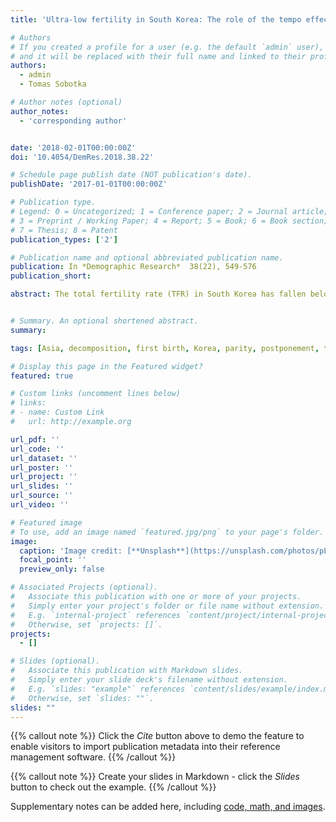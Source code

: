 ```yaml
---
title: 'Ultra-low fertility in South Korea: The role of the tempo effect'

# Authors
# If you created a profile for a user (e.g. the default `admin` user), write the username (folder name) here
# and it will be replaced with their full name and linked to their profile.
authors:
  - admin
  - Tomas Sobotka

# Author notes (optional)
author_notes:
  - 'corresponding author'


date: '2018-02-01T00:00:00Z'
doi: '10.4054/DemRes.2018.38.22'

# Schedule page publish date (NOT publication's date).
publishDate: '2017-01-01T00:00:00Z'

# Publication type.
# Legend: 0 = Uncategorized; 1 = Conference paper; 2 = Journal article;
# 3 = Preprint / Working Paper; 4 = Report; 5 = Book; 6 = Book section;
# 7 = Thesis; 8 = Patent
publication_types: ['2']

# Publication name and optional abbreviated publication name.
publication: In *Demographic Research*  38(22), 549-576
publication_short: 

abstract: The total fertility rate (TFR) in South Korea has fallen below 1.3 since 2001. The role of the rapid shift toward a late-childbearing pattern in driving Korean fertility decline to this ultra-low level has been little explored until now. We provide an in-depth analysis of period fertility trends by birth order in South Korea from 1981 to 2015, when the period TFR fell from 2.57 to extremely low levels.  We combine census and birth registration data to estimate period and cohort fertility indicators by birth order. We compare changes in conventional TFR with tempo- and parity-adjusted total fertility rate (TFRp*) and their birth-order-specific components. The tempo effect linked to the shift toward delayed childbearing has had a strong and persistent negative influence on period TFRs in South Korea since the early 1980s. Without the shift to later childbearing, period fertility rates in South Korea would consistently stay higher and decline more gradually, reaching a threshold of very low fertility, 1.5, only in 2014. The postponement of childbearing and the resulting tempo effect were strongest in the early 2000s, when Korean TFR reached the lowest levels. More recently, Korean fertility has been characterized by a diminishing tempo effect and falling first and second birth rates. This trend marks a break with the previous pattern of almost universal fertility and a strong two-child family model. Our study demonstrates the importance of the tempo effect in explaining the shift to ultra-low fertility in South Korea and in East Asia. 


# Summary. An optional shortened abstract.
summary: 

tags: [Asia, decomposition, first birth, Korea, parity, postponement, tempo effects, ultra-low fertility]

# Display this page in the Featured widget?
featured: true

# Custom links (uncomment lines below)
# links:
# - name: Custom Link
#   url: http://example.org

url_pdf: ''
url_code: ''
url_dataset: ''
url_poster: ''
url_project: ''
url_slides: ''
url_source: ''
url_video: ''

# Featured image
# To use, add an image named `featured.jpg/png` to your page's folder.
image:
  caption: 'Image credit: [**Unsplash**](https://unsplash.com/photos/pLCdAaMFLTE)'
  focal_point: ''
  preview_only: false

# Associated Projects (optional).
#   Associate this publication with one or more of your projects.
#   Simply enter your project's folder or file name without extension.
#   E.g. `internal-project` references `content/project/internal-project/index.md`.
#   Otherwise, set `projects: []`.
projects:
  - []

# Slides (optional).
#   Associate this publication with Markdown slides.
#   Simply enter your slide deck's filename without extension.
#   E.g. `slides: "example"` references `content/slides/example/index.md`.
#   Otherwise, set `slides: ""`.
slides: ""
---
```


{{% callout note %}}
Click the _Cite_ button above to demo the feature to enable visitors to import publication metadata into their reference management software.
{{% /callout %}}

{{% callout note %}}
Create your slides in Markdown - click the _Slides_ button to check out the example.
{{% /callout %}}

Supplementary notes can be added here, including [code, math, and images](https://wowchemy.com/docs/writing-markdown-latex/).
